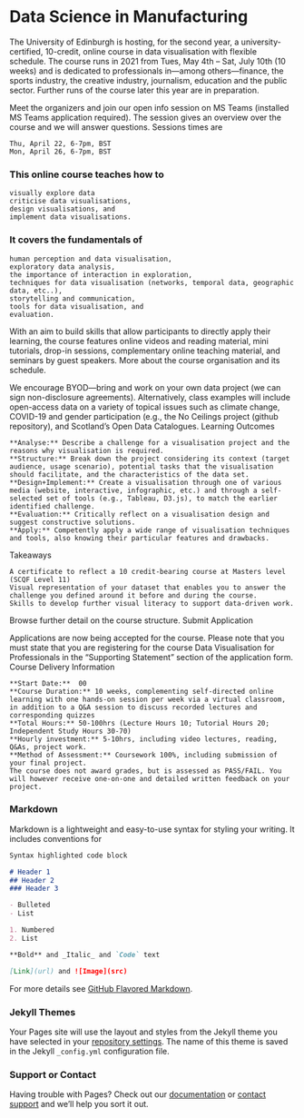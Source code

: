 # Data Science in Manufacturing

The University of Edinburgh is hosting, for the second year, a university-certified, 10-credit, online course in data visualisation with flexible schedule. The course runs in 2021 from Tues, May 4th – Sat, July 10th (10 weeks) and is dedicated to professionals in—among others—finance, the sports industry, the creative industry, journalism, education and the public sector. Further runs of the course later this year are in preparation.

Meet the organizers and join our open info session on MS Teams (installed MS Teams application required). The session gives an overview over the course and we will answer questions. Sessions times are

    Thu, April 22, 6-7pm, BST
    Mon, April 26, 6-7pm, BST

### This online course teaches how to

    visually explore data
    criticise data visualisations,
    design visualisations, and
    implement data visualisations.

### It covers the fundamentals of

    human perception and data visualisation,
    exploratory data analysis,
    the importance of interaction in exploration,
    techniques for data visualisation (networks, temporal data, geographic data, etc..),
    storytelling and communication,
    tools for data visualisation, and
    evaluation.

With an aim to build skills that allow participants to directly apply their learning, the course features online videos and reading material, mini tutorials, drop-in sessions, complementary online teaching material, and seminars by guest speakers. More about the course organisation and its schedule.

We encourage BYOD—bring and work on your own data project (we can sign non-disclosure agreements). Alternatively, class examples will include open-access data on a variety of topical issues such as climate change, COVID-19 and gender participation (e.g., the No Ceilings project (github repository), and Scotland’s Open Data Catalogues.
Learning Outcomes

    **Analyse:** Describe a challenge for a visualisation project and the reasons why visualisation is required.
    **Structure:** Break down the project considering its context (target audience, usage scenario), potential tasks that the visualisation should facilitate, and the characteristics of the data set.
    **Design+Implement:** Create a visualisation through one of various media (website, interactive, infographic, etc.) and through a self-selected set of tools (e.g., Tableau, D3.js), to match the earlier identified challenge.
    **Evaluation:** Critically reflect on a visualisation design and suggest constructive solutions.
    **Apply:** Competently apply a wide range of visualisation techniques and tools, also knowing their particular features and drawbacks.

Takeaways

    A certificate to reflect a 10 credit-bearing course at Masters level (SCQF Level 11)
    Visual representation of your dataset that enables you to answer the challenge you defined around it before and during the course.
    Skills to develop further visual literacy to support data-driven work.

Browse further detail on the course structure.
Submit Application

Applications are now being accepted for the course. Please note that you must state that you are registering for the course Data Visualisation for Professionals in the “Supporting Statement” section of the application form.
Course Delivery Information

    **Start Date:**  00
    **Course Duration:** 10 weeks, complementing self-directed online learning with one hands-on session per week via a virtual classroom, in addition to a Q&A session to discuss recorded lectures and corresponding quizzes
    **Total Hours:** 50-100hrs (Lecture Hours 10; Tutorial Hours 20; Independent Study Hours 30-70)
    **Hourly investment:** 5-10hrs, including video lectures, reading, Q&As, project work.
    **Method of Assessment:** Coursework 100%, including submission of your final project.
    The course does not award grades, but is assessed as PASS/FAIL. You will however receive one-on-one and detailed written feedback on your project.

### Markdown

Markdown is a lightweight and easy-to-use syntax for styling your writing. It includes conventions for

```markdown
Syntax highlighted code block

# Header 1
## Header 2
### Header 3

- Bulleted
- List

1. Numbered
2. List

**Bold** and _Italic_ and `Code` text

[Link](url) and ![Image](src)
```

For more details see [GitHub Flavored Markdown](https://guides.github.com/features/mastering-markdown/).

### Jekyll Themes

Your Pages site will use the layout and styles from the Jekyll theme you have selected in your [repository settings](https://github.com/danaik/ds_manu/settings/pages). The name of this theme is saved in the Jekyll `_config.yml` configuration file.

### Support or Contact

Having trouble with Pages? Check out our [documentation](https://docs.github.com/categories/github-pages-basics/) or [contact support](https://support.github.com/contact) and we’ll help you sort it out.
